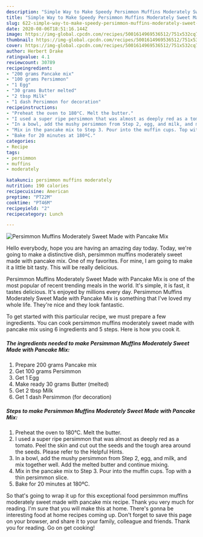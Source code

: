 ```yaml
---
description: "Simple Way to Make Speedy Persimmon Muffins Moderately Sweet Made with Pancake Mix"
title: "Simple Way to Make Speedy Persimmon Muffins Moderately Sweet Made with Pancake Mix"
slug: 622-simple-way-to-make-speedy-persimmon-muffins-moderately-sweet-made-with-pancake-mix
date: 2020-08-06T18:51:16.144Z
image: https://img-global.cpcdn.com/recipes/5001614969536512/751x532cq70/persimmon-muffins-moderately-sweet-made-with-pancake-mix-recipe-main-photo.jpg
thumbnail: https://img-global.cpcdn.com/recipes/5001614969536512/751x532cq70/persimmon-muffins-moderately-sweet-made-with-pancake-mix-recipe-main-photo.jpg
cover: https://img-global.cpcdn.com/recipes/5001614969536512/751x532cq70/persimmon-muffins-moderately-sweet-made-with-pancake-mix-recipe-main-photo.jpg
author: Herbert Drake
ratingvalue: 4.1
reviewcount: 30789
recipeingredient:
- "200 grams Pancake mix"
- "100 grams Persimmon"
- "1 Egg"
- "30 grams Butter melted"
- "2 tbsp Milk"
- "1 dash Persimmon for decoration"
recipeinstructions:
- "Preheat the oven to 180°C. Melt the butter."
- "I used a super ripe persimmon that was almost as deeply red as a tomato. Peel the skin and cut out the seeds and the tough area around the seeds. Please refer to the Helpful Hints."
- "In a bowl, add the mushy persimmon from Step 2, egg, and milk, and mix together well. Add the melted butter and continue mixing."
- "Mix in the pancake mix to Step 3. Pour into the muffin cups. Top with a thin persimmon slice."
- "Bake for 20 minutes at 180ºC."
categories:
- Recipe
tags:
- persimmon
- muffins
- moderately

katakunci: persimmon muffins moderately 
nutrition: 190 calories
recipecuisine: American
preptime: "PT22M"
cooktime: "PT46M"
recipeyield: "2"
recipecategory: Lunch

---
```



![Persimmon Muffins Moderately Sweet Made with Pancake Mix](https://img-global.cpcdn.com/recipes/5001614969536512/751x532cq70/persimmon-muffins-moderately-sweet-made-with-pancake-mix-recipe-main-photo.jpg)

Hello everybody, hope you are having an amazing day today. Today, we're going to make a distinctive dish, persimmon muffins moderately sweet made with pancake mix. One of my favorites. For mine, I am going to make it a little bit tasty. This will be really delicious.

Persimmon Muffins Moderately Sweet Made with Pancake Mix is one of the most popular of recent trending meals in the world. It's simple, it is fast, it tastes delicious. It's enjoyed by millions every day. Persimmon Muffins Moderately Sweet Made with Pancake Mix is something that I've loved my whole life. They're nice and they look fantastic.




To get started with this particular recipe, we must prepare a few ingredients. You can cook persimmon muffins moderately sweet made with pancake mix using 6 ingredients and 5 steps. Here is how you cook it.

<!--inarticleads1-->

##### The ingredients needed to make Persimmon Muffins Moderately Sweet Made with Pancake Mix:

1. Prepare 200 grams Pancake mix
1. Get 100 grams Persimmon
1. Get 1 Egg
1. Make ready 30 grams Butter (melted)
1. Get 2 tbsp Milk
1. Get 1 dash Persimmon (for decoration)




<!--inarticleads2-->

##### Steps to make Persimmon Muffins Moderately Sweet Made with Pancake Mix:

1. Preheat the oven to 180°C. Melt the butter.
1. I used a super ripe persimmon that was almost as deeply red as a tomato. Peel the skin and cut out the seeds and the tough area around the seeds. Please refer to the Helpful Hints.
1. In a bowl, add the mushy persimmon from Step 2, egg, and milk, and mix together well. Add the melted butter and continue mixing.
1. Mix in the pancake mix to Step 3. Pour into the muffin cups. Top with a thin persimmon slice.
1. Bake for 20 minutes at 180ºC.




So that's going to wrap it up for this exceptional food persimmon muffins moderately sweet made with pancake mix recipe. Thank you very much for reading. I'm sure that you will make this at home. There's gonna be interesting food at home recipes coming up. Don't forget to save this page on your browser, and share it to your family, colleague and friends. Thank you for reading. Go on get cooking!
